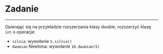 # Zadanie 
-------------
Opierając się na przykładzie rozszerzania klasy double, rozszerzyć klasę ``int`` o operacje:
- ``silnia``: wywołanie ``5.silnia()``
- ``dwumian`` Newtona: wywołanie ``10.dwumian(5)``

